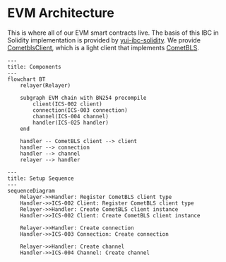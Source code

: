 # EVM Architecture

This is where all of our EVM smart contracts live. The basis of this IBC in Solidity implementation is provided by [yui-ibc-solidity](https://github.com/hyperledger-labs/yui-ibc-solidity). We provide [CometblsClient](./contracts/clients/CometblsClient.sol), which is a light client that implements [CometBLS](../docs/docs/architecture/cometbls.md).

```mermaid
---
title: Components
---
flowchart BT
    relayer(Relayer)

    subgraph EVM chain with BN254 precompile
        client(ICS-002 client)
        connection(ICS-003 connection)
        channel(ICS-004 channel)
        handler(ICS-025 handler)
    end

    handler -- CometBLS client --> client
    handler --> connection
    handler --> channel
    relayer --> handler

```


```mermaid
---
title: Setup Sequence
---
sequenceDiagram
    Relayer->>Handler: Register CometBLS client type
    Handler->>ICS-002 Client: Register CometBLS client type
    Relayer->>Handler: Create CometBLS client instance
    Handler->>ICS-002 Client: Create CometBLS client instance

    Relayer->>Handler: Create connection
    Handler->>ICS-003 Connection: Create connection
    
    Relayer->>Handler: Create channel
    Handler->>ICS-004 Channel: Create channel

```
